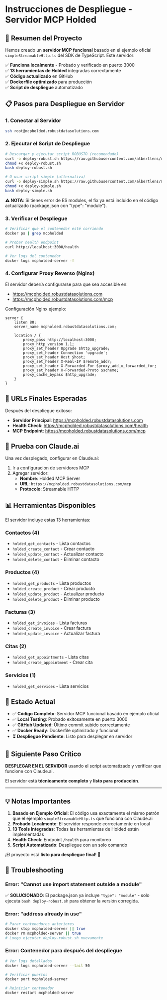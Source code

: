 # Instrucciones de Despliegue - Servidor MCP Holded

## 🚀 Resumen del Proyecto

Hemos creado un **servidor MCP funcional** basado en el ejemplo oficial `simpleStreamableHttp.ts` del SDK de TypeScript. Este servidor:

✅ **Funciona localmente** - Probado y verificado en puerto 3000  
✅ **13 herramientas de Holded** integradas correctamente  
✅ **Código actualizado** en GitHub  
✅ **Dockerfile optimizado** para producción  
✅ **Script de despliegue** automatizado  

## 📋 Pasos para Despliegue en Servidor

### 1. Conectar al Servidor
```bash
ssh root@mcpholded.robustdatasolutions.com
```

### 2. Ejecutar el Script de Despliegue
```bash
# Descargar y ejecutar script ROBUSTO (recomendado)
curl -o deploy-robust.sh https://raw.githubusercontent.com/albertlens/mcpholded-nodejs/main/deploy-robust.sh
chmod +x deploy-robust.sh
bash deploy-robust.sh

# O usar script simple (alternativa)
curl -o deploy-simple.sh https://raw.githubusercontent.com/albertlens/mcpholded-nodejs/main/deploy-simple.sh
chmod +x deploy-simple.sh
bash deploy-simple.sh
```

**⚠️ NOTA**: Si tienes error de ES modules, el fix ya está incluido en el código actualizado (package.json con "type": "module").

### 3. Verificar el Despliegue
```bash
# Verificar que el contenedor esté corriendo
docker ps | grep mcpholded

# Probar health endpoint
curl http://localhost:3000/health

# Ver logs del contenedor
docker logs mcpholded-server -f
```

### 4. Configurar Proxy Reverso (Nginx)

El servidor debería configurarse para que sea accesible en:
- https://mcpholded.robustdatasolutions.com
- https://mcpholded.robustdatasolutions.com/mcp

Configuración Nginx ejemplo:
```nginx
server {
    listen 80;
    server_name mcpholded.robustdatasolutions.com;
    
    location / {
        proxy_pass http://localhost:3000;
        proxy_http_version 1.1;
        proxy_set_header Upgrade $http_upgrade;
        proxy_set_header Connection 'upgrade';
        proxy_set_header Host $host;
        proxy_set_header X-Real-IP $remote_addr;
        proxy_set_header X-Forwarded-For $proxy_add_x_forwarded_for;
        proxy_set_header X-Forwarded-Proto $scheme;
        proxy_cache_bypass $http_upgrade;
    }
}
```

## 🔧 URLs Finales Esperadas

Después del despliegue exitoso:

- **Servidor Principal**: https://mcpholded.robustdatasolutions.com
- **Health Check**: https://mcpholded.robustdatasolutions.com/health
- **MCP Endpoint**: https://mcpholded.robustdatasolutions.com/mcp

## 🎯 Prueba con Claude.ai

Una vez desplegado, configurar en Claude.ai:

1. Ir a configuración de servidores MCP
2. Agregar servidor:
   - **Nombre**: Holded MCP Server
   - **URL**: `https://mcpholded.robustdatasolutions.com/mcp`
   - **Protocolo**: Streamable HTTP

## 📊 Herramientas Disponibles

El servidor incluye estas 13 herramientas:

### Contactos (4)
- `holded_get_contacts` - Lista contactos
- `holded_create_contact` - Crear contacto  
- `holded_update_contact` - Actualizar contacto
- `holded_delete_contact` - Eliminar contacto

### Productos (4)  
- `holded_get_products` - Lista productos
- `holded_create_product` - Crear producto
- `holded_update_product` - Actualizar producto  
- `holded_delete_product` - Eliminar producto

### Facturas (3)
- `holded_get_invoices` - Lista facturas
- `holded_create_invoice` - Crear factura
- `holded_update_invoice` - Actualizar factura

### Citas (2)
- `holded_get_appointments` - Lista citas
- `holded_create_appointment` - Crear cita

### Servicios (1)
- `holded_get_services` - Lista servicios

## 🔄 Estado Actual

- ✅ **Código Completo**: Servidor MCP funcional basado en ejemplo oficial
- ✅ **Local Testing**: Probado exitosamente en puerto 3000  
- ✅ **GitHub Updated**: Último commit subido correctamente
- ✅ **Docker Ready**: Dockerfile optimizado y funcional
- ⏳ **Despliegue Pendiente**: Listo para desplegar en servidor

## 🚨 Siguiente Paso Crítico

**DESPLEGAR EN EL SERVIDOR** usando el script automatizado y verificar que funcione con Claude.ai.

El servidor está **técnicamente completo** y **listo para producción**.

---

## 💡 Notas Importantes

1. **Basado en Ejemplo Oficial**: El código usa exactamente el mismo patrón que el ejemplo `simpleStreamableHttp.ts` que funciona con Claude.ai
2. **Probado Localmente**: El servidor responde correctamente en local
3. **13 Tools Integradas**: Todas las herramientas de Holded están implementadas
4. **Health Check**: Endpoint `/health` para monitoreo
5. **Script Automatizado**: Despliegue con un solo comando

¡El proyecto está **listo para despliegue final**! 🎉

## 🔧 Troubleshooting

### Error: "Cannot use import statement outside a module"
✅ **SOLUCIONADO**: El package.json ya incluye `"type": "module"` - solo ejecuta `bash deploy-robust.sh` para obtener la versión corregida.

### Error: "address already in use"
```bash
# Parar contenedores anteriores
docker stop mcpholded-server || true
docker rm mcpholded-server || true
# Luego ejecutar deploy-robust.sh nuevamente
```

### Error: Contenedor para después del despliegue
```bash
# Ver logs detallados
docker logs mcpholded-server --tail 50

# Verificar puertos
docker port mcpholded-server

# Reiniciar contenedor
docker restart mcpholded-server
```
